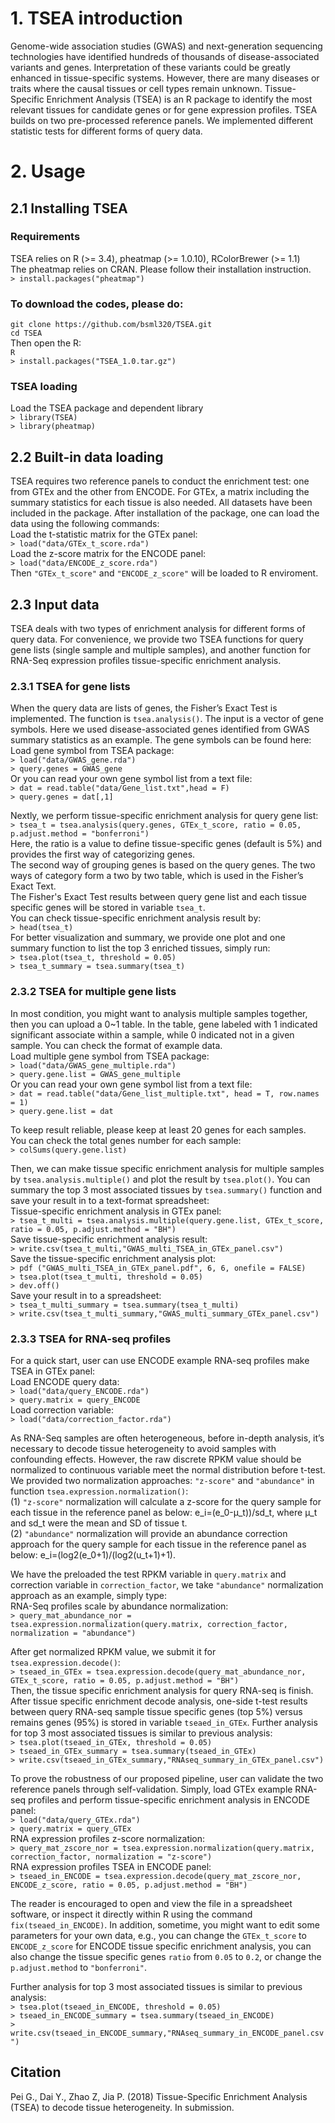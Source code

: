 # 1. TSEA introduction
Genome-wide association studies (GWAS) and next-generation sequencing technologies have identified hundreds of thousands of disease-associated variants and genes. Interpretation of these variants could be greatly enhanced in tissue-specific systems. However, there are many diseases or traits where the causal tissues or cell types remain unknown. Tissue-Specific Enrichment Analysis (TSEA) is an R package to identify the most relevant tissues for candidate genes or for gene expression profiles. TSEA builds on two pre-processed reference panels. We implemented different statistic tests for different forms of query data. 
# 2. Usage
## 2.1 Installing TSEA
### Requirements
TSEA relies on R (>= 3.4), pheatmap (>= 1.0.10), RColorBrewer (>= 1.1)  
The pheatmap relies on CRAN. Please follow their installation instruction.  
`> install.packages("pheatmap")  `
### To download the codes, please do:
`git clone https://github.com/bsml320/TSEA.git`  
`cd TSEA`  
Then open the R:   
`R`  
`> install.packages("TSEA_1.0.tar.gz")  `
### TSEA loading
Load the TSEA package and dependent library  
`> library(TSEA)`  
`> library(pheatmap)`  
## 2.2 Built-in data loading
TSEA requires two reference panels to conduct the enrichment test: one from GTEx and the other from ENCODE. For GTEx, a matrix including the summary statistics for each tissue is also needed. All datasets have been included in the package. After installation of the package, one can load the data using the following commands:  
Load the t-statistic matrix for the GTEx panel:  
`> load("data/GTEx_t_score.rda")`  
Load the z-score matrix for the ENCODE panel:  
`> load("data/ENCODE_z_score.rda")`  
Then `"GTEx_t_score"` and `"ENCODE_z_score"` will be loaded to R enviroment.  
## 2.3 Input data
TSEA deals with two types of enrichment analysis for different forms of query data. For convenience, we provide two TSEA functions for query gene lists (single sample and multiple samples), and another function for RNA-Seq expression profiles tissue-specific enrichment analysis.    
### 2.3.1 TSEA for gene lists
When the query data are lists of genes, the Fisher’s Exact Test is implemented. The function is `tsea.analysis()`. The input is a vector of gene symbols. Here we used disease-associated genes identified from GWAS summary statistics as an example. The gene symbols can be found here:  
Load gene symbol from TSEA package:  
`> load("data/GWAS_gene.rda")`  
`> query.genes = GWAS_gene`  
Or you can read your own gene symbol list from a text file:  
`> dat = read.table("data/Gene_list.txt",head = F)`  
`> query.genes = dat[,1]`  

Nextly, we perform tissue-specific enrichment analysis for query gene list:  
`> tsea_t = tsea.analysis(query.genes, GTEx_t_score, ratio = 0.05, p.adjust.method = "bonferroni")`  
Here, the ratio is a value to define tissue-specific genes (default is 5%) and provides the first way of categorizing genes.  
The second way of grouping genes is based on the query genes. The two ways of category form a two by two table, which is used in the Fisher’s Exact Text.  
The Fisher's Exact Test results between query gene list and each tissue specific genes will be stored in variable `tsea_t`.  
You can check tissue-specific enrichment analysis result by:    
`> head(tsea_t)`  
For better visualization and summary, we provide one plot and one summary function to list the top 3 enriched tissues, simply run:  
`> tsea.plot(tsea_t, threshold = 0.05)`  
`> tsea_t_summary = tsea.summary(tsea_t)`  

### 2.3.2 TSEA for multiple gene lists  
In most condition, you might want to analysis multiple samples together, then you can upload a 0~1 table. In the table, gene labeled with 1 indicated significant associate within a sample, while 0 indicated not in a given sample. You can check the format of example data.  
Load multiple gene symbol from TSEA package:  
`> load("data/GWAS_gene_multiple.rda")`  
`> query.gene.list = GWAS_gene_multiple`  
Or you can read your own gene symbol list from a text file:  
`> dat = read.table("data/Gene_list_multiple.txt", head = T, row.names = 1)`  
`> query.gene.list = dat`  

To keep result reliable, please keep at least 20 genes for each samples.   
You can check the total genes number for each sample:  
`> colSums(query.gene.list)`  

Then, we can make tissue specific enrichment analysis for multiple samples by `tsea.analysis.multiple()` and plot the result by `tsea.plot()`. You can summary the top 3 most associated tissues by `tsea.summary()` function and save your result in to a text-format spreadsheet:  
Tissue-specific enrichment analysis in GTEx panel:  
`> tsea_t_multi = tsea.analysis.multiple(query.gene.list, GTEx_t_score, ratio = 0.05, p.adjust.method = "BH")`  
Save tissue-specific enrichment analysis result:  
`> write.csv(tsea_t_multi,"GWAS_multi_TSEA_in_GTEx_panel.csv")`  
Save the tissue-specific enrichment analysis plot:  
`> pdf ("GWAS_multi_TSEA_in_GTEx_panel.pdf", 6, 6, onefile = FALSE)`  
`> tsea.plot(tsea_t_multi, threshold = 0.05)`  
`> dev.off()`   
Save your result in to a spreadsheet:  
`> tsea_t_multi_summary = tsea.summary(tsea_t_multi)`  
`> write.csv(tsea_t_multi_summary,"GWAS_multi_summary_GTEx_panel.csv")`

### 2.3.3 TSEA for RNA-seq profiles
For a quick start, user can use ENCODE example RNA-seq profiles make TSEA in GTEx panel:  
Load ENCODE query data:  
`> load("data/query_ENCODE.rda")`  
`> query.matrix = query_ENCODE`  
Load correction variable:  
`> load("data/correction_factor.rda")` 

As RNA-Seq samples are often heterogeneous, before in-depth analysis, it’s necessary to decode tissue heterogeneity to avoid samples with confounding effects. However, the raw discrete RPKM value should be normalized to continuous variable meet the normal distribution before t-test. We provided two normalization approaches: `"z-score"` and `"abundance"` in function `tsea.expression.normalization()`:  
(1) `"z-score"` normalization will calculate a z-score for the query sample for each tissue in the reference panel as below: e_i=(e_0-μ_t))/sd_t, where μ_t and sd_t were the mean and SD of tissue t.   
(2) `"abundance"` normalization will provide an abundance correction approach for the query sample for each tissue in the reference panel as below: e_i=(log2(e_0+1)/(log2(u_t+1)+1).  

We have the preloaded the test RPKM variable in `query.matrix` and correction variable in `correction_factor`, we take `"abundance"` normalization approach as an example, simply type:  
RNA-Seq profiles scale by abundance normalization:  
`> query_mat_abundance_nor = tsea.expression.normalization(query.matrix, correction_factor, normalization = "abundance")`  

After get normalized RPKM value, we submit it for `tsea.expression.decode()`:   
`> tseaed_in_GTEx = tsea.expression.decode(query_mat_abundance_nor, GTEx_t_score, ratio = 0.05, p.adjust.method = "BH")`  
Then, the tissue specific enrichment analysis for query RNA-seq is finish. After tissue specific enrichment decode analysis, one-side t-test results between query RNA-seq sample tissue specific genes (top 5%) versus remains genes (95%) is stored in variable `tseaed_in_GTEx`. Further analysis for top 3 most associated tissues is similar to previous analysis:  
`> tsea.plot(tseaed_in_GTEx, threshold = 0.05)`  
`> tseaed_in_GTEx_summary = tsea.summary(tseaed_in_GTEx)`  
`> write.csv(tseaed_in_GTEx_summary,"RNAseq_summary_in_GTEx_panel.csv")`  

To prove the robustness of our proposed pipeline, user can validate the two reference panels through self-validation. Simply, load GTEx example RNA-seq profiles and perform tissue-specific enrichment analysis in ENCODE panel:  
`> load("data/query_GTEx.rda")`  
`> query.matrix = query_GTEx`  
RNA expression profiles z-score normalization:   
`> query_mat_zscore_nor = tsea.expression.normalization(query.matrix, correction_factor, normalization = "z-score")`  
RNA expression profiles TSEA in ENCODE panel:  
`> tseaed_in_ENCODE = tsea.expression.decode(query_mat_zscore_nor, ENCODE_z_score, ratio = 0.05, p.adjust.method = "BH")`  

The reader is encouraged to open and view the file in a spreadsheet software, or inspect it directly within R using the command `fix(tseaed_in_ENCODE)`. In addition, sometime, you might want to edit some parameters for your own data, e.g., you can change the `GTEx_t_score` to `ENCODE_z_score` for ENCODE tissue specific enrichment analysis, you can also change the tissue specific genes `ratio` from `0.05` to `0.2`, or change the `p.adjust.method` to `"bonferroni"`.  

Further analysis for top 3 most associated tissues is similar to previous analysis:  
`> tsea.plot(tseaed_in_ENCODE, threshold = 0.05)`  
`> tseaed_in_ENCODE_summary = tsea.summary(tseaed_in_ENCODE)`  
`> write.csv(tseaed_in_ENCODE_summary,"RNAseq_summary_in_ENCODE_panel.csv")`  

## Citation
Pei G., Dai Y., Zhao Z, Jia P. (2018) Tissue-Specific Enrichment Analysis (TSEA) to decode tissue heterogeneity. In submission.  


















